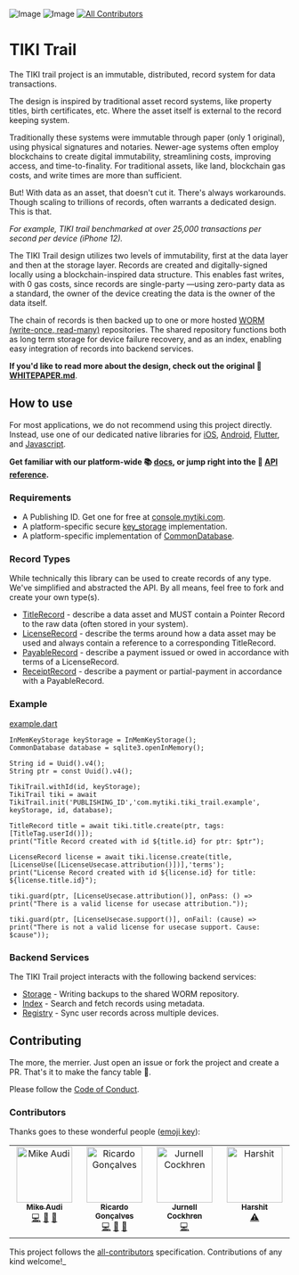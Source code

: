 ![Image](https://img.shields.io/pub/v/tiki_trail?logo=dart)
![Image](https://img.shields.io/pub/points/tiki_trail?logo=dart)<!-- ALL-CONTRIBUTORS-BADGE:START - Do not remove or modify this section -->
[![All Contributors](https://img.shields.io/badge/all_contributors-4-orange.svg)](#contributors-)
<!-- ALL-CONTRIBUTORS-BADGE:END -->

# TIKI Trail

The TIKI trail project is an immutable, distributed, record system for data
transactions.

The design is inspired by traditional asset record systems, like property
titles, birth certificates, etc. Where the asset itself is external to the
record keeping system.

Traditionally these systems were immutable through paper (only 1 original),
using physical signatures and notaries. Newer-age systems often employ
blockchains to create digital immutability, streamlining costs, improving
access, and time-to-finality. For traditional assets, like land, blockchain gas
costs, and write times are more than sufficient.

But! With data as an asset, that doesn't cut it. There's always workarounds.
Though scaling to trillions of records, often warrants a dedicated design. This
is that.

_For example, TIKI trail benchmarked at over 25,000 transactions per second per
device (iPhone 12)._

The TIKI Trail design utilizes two levels of immutability, first at the data
layer and then at the storage layer. Records are created and digitally-signed
locally using a blockchain-inspired data structure. This enables fast writes,
with 0 gas costs, since records are single-party —using zero-party data as a
standard, the owner of the device creating the data is the owner of the data
itself.

The chain of records is then backed up to one or more
hosted [WORM (write-once, read-many)](https://docs.aws.amazon.com/AmazonS3/latest/userguide/object-lock.html)
repositories. The shared repository functions both as
long term storage for device failure recovery, and
as an index, enabling easy integration of records into backend services.

**If you'd like to read more about the design, check
out the original 📄 [WHITEPAPER.md](WHITEPAPER.md)**.

## How to use

For most applications, we do not recommend using this project directly. Instead,
use one of our dedicated native libraries
for [iOS](https://github.com/tiki/tiki-sdk-ios), [Android](https://github.com/tiki/tiki-sdk-android), [Flutter](https://github.com/tiki/tiki-sdk-flutter),
and [Javascript](https://github.com/tiki/tiki-sdk-js).

**Get familiar with our platform-wide 📚 [docs](https://mytiki.com/docs), or jump
right into the
📘 [API reference](https://pub.dev/documentation/tiki_trail/latest/).**

### Requirements

- A Publishing ID. Get one for free
  at [console.mytiki.com](https://console.mytiki.com).
- A platform-specific secure [key_storage](lib/node/key/key_storage.dart)
  implementation.
- A platform-specific implementation
  of [CommonDatabase](https://pub.dev/documentation/sqlite3/latest/sqlite3.wasm/CommonDatabase-class.html).

### Record Types

While technically this library can be used to create records of any type. We've
simplified and abstracted the API. By all means, feel free to fork and create
your own type(s).

- [TitleRecord](lib/title_record.dart) - describe a data asset and MUST contain
  a Pointer Record to the raw data (often stored in your system).
- [LicenseRecord](lib/license_record.dart) - describe the terms around how a
  data asset may be used and always contain a reference to a corresponding
  TitleRecord.
- [PayableRecord](lib/payable_record.dart) - describe a payment issued or owed
  in accordance with terms of a LicenseRecord.
- [ReceiptRecord](lib/receipt_record.dart) - describe a payment or
  partial-payment in accordance with a PayableRecord.

### Example

[example.dart](example/lib/example.dart)

```
InMemKeyStorage keyStorage = InMemKeyStorage();
CommonDatabase database = sqlite3.openInMemory();

String id = Uuid().v4();
String ptr = const Uuid().v4();

TikiTrail.withId(id, keyStorage);
TikiTrail tiki = await TikiTrail.init('PUBLISHING_ID','com.mytiki.tiki_trail.example', keyStorage, id, database);

TitleRecord title = await tiki.title.create(ptr, tags: [TitleTag.userId()]);
print("Title Record created with id ${title.id} for ptr: $ptr");

LicenseRecord license = await tiki.license.create(title, [LicenseUse([LicenseUsecase.attribution()])],'terms');
print("License Record created with id ${license.id} for title: ${license.title.id}");

tiki.guard(ptr, [LicenseUsecase.attribution()], onPass: () => print("There is a valid license for usecase attribution."));

tiki.guard(ptr, [LicenseUsecase.support()], onFail: (cause) => print("There is not a valid license for usecase support. Cause: $cause"));
```

### Backend Services

The TIKI Trail project interacts with the following backend services:

- [Storage](https://github.com/tiki/l0-storage) - Writing backups to the shared
  WORM repository.
- [Index](https://github.com/tiki/l0-index) - Search and fetch records using
  metadata.
- [Registry](https://github.com/tiki/l0-registry) - Sync user records across
  multiple devices.

## Contributing

The more, the merrier. Just open an issue or fork the project and create a PR.
That's it to make the fancy table 👀.

Please follow
the [Code of Conduct](https://github.com/tiki/.github/blob/main/CODE_OF_CONDUCT.md).

### Contributors

Thanks goes to these wonderful
people ([emoji key](https://allcontributors.org/docs/en/emoji-key)):

<!-- ALL-CONTRIBUTORS-LIST:START - Do not remove or modify this section -->
<!-- prettier-ignore-start -->
<!-- markdownlint-disable -->
<table>
  <tbody>
    <tr>
      <td align="center" valign="top" width="14.28%"><a href="http://mytiki.com"><img src="https://avatars.githubusercontent.com/u/3769672?v=4?s=100" width="100px;" alt="Mike Audi"/><br /><sub><b>Mike Audi</b></sub></a><br /><a href="https://github.com/tiki/core/commits?author=mike-audi" title="Code">💻</a> <a href="https://github.com/tiki/core/pulls?q=is%3Apr+reviewed-by%3Amike-audi" title="Reviewed Pull Requests">👀</a> <a href="https://github.com/tiki/core/commits?author=mike-audi" title="Documentation">📖</a></td>
      <td align="center" valign="top" width="14.28%"><a href="https://www.linkedin.com/in/ricardolg/"><img src="https://avatars.githubusercontent.com/u/8357343?v=4?s=100" width="100px;" alt="Ricardo Gonçalves"/><br /><sub><b>Ricardo Gonçalves</b></sub></a><br /><a href="https://github.com/tiki/core/commits?author=ricardobrg" title="Code">💻</a> <a href="https://github.com/tiki/core/pulls?q=is%3Apr+reviewed-by%3Aricardobrg" title="Reviewed Pull Requests">👀</a> <a href="https://github.com/tiki/core/commits?author=ricardobrg" title="Documentation">📖</a></td>
	  <td align="center" valign="top" width="14.28%"><a href="https://civichacker.com"><img src="https://avatars.githubusercontent.com/u/316840?v=4?s=100" width="100px;" alt="Jurnell Cockhren"/><br /><sub><b>Jurnell Cockhren</b></sub></a><br /><a href="https://github.com/tiki/core/commits?author=jcockhren" title="Code">💻</a></td>
	  <td align="center" valign="top" width="14.28%"><a href="http://harshit933.github.io"><img src="https://avatars.githubusercontent.com/u/90508384?v=4?s=100" width="100px;" alt="Harshit"/><br /><sub><b>Harshit</b></sub></a><br /><a href="https://github.com/tiki/core/commits?author=Harshit933" title="Tests">⚠️</a></td>	
	</tr>
  </tbody>
</table>

<!-- markdownlint-restore -->
<!-- prettier-ignore-end -->

<!-- ALL-CONTRIBUTORS-LIST:END -->

This project follows
the [all-contributors](https://github.com/all-contributors/all-contributors)
specification. Contributions of any kind welcome!_
